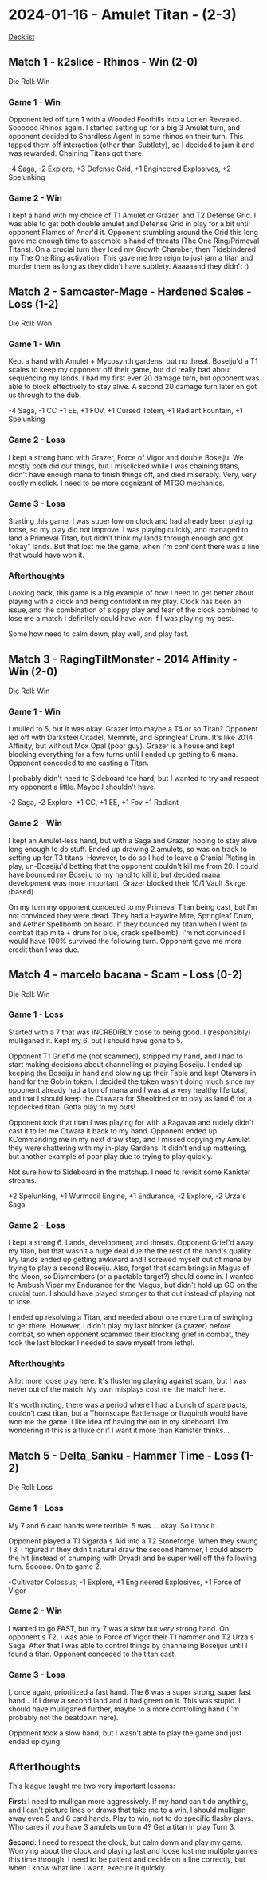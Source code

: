 # 2024-01-16 - Amulet Titan - (2-3)

[Decklist](https://www.streamdecker.com/deck/_exH9UuZu)

##  Match 1 - k2slice - Rhinos - Win (2-0)

Die Roll: Win

### Game 1 - Win

Opponent led off turn 1 with a Wooded Foothills into a Lorien Revealed. Soooooo Rhinos again. I started setting up for a big 3 Amulet turn, and opponent decided to Shardless Agent in some rhinos on their turn. This tapped them off interaction (other than Subtlety), so I decided to jam it and was rewarded. Chaining Titans got there.

-4 Saga, -2 Explore, +3 Defense Grid, +1 Engineered Explosives, +2 Spelunking

### Game 2 - Win

I kept a hand with my choice of T1 Amulet or Grazer, and T2 Defense Grid. I was able to get both double amulet and Defense Grid in play for a bit until opponent Flames of Anor'd it. Opponent stumbling around the Grid this long gave me enough time to assemble a hand of threats (The One Ring/Primeval Titans). On a crucial turn they Iced my Growth Chamber, then Tidebindered my The One Ring activation. This gave me free reign to just jam a titan and murder them as long as they didn't have subtlety. Aaaaaand they didn't :)

##  Match 2 - Samcaster-Mage - Hardened Scales - Loss (1-2)

Die Roll: Won

### Game 1 - Win

Kept a hand with Amulet + Mycosynth gardens, but no threat. Boseiju'd a T1 scales to keep my opponent off their game, but did really bad about sequencing my lands. I had my first ever 20 damage turn, but opponent was able to block effectively to stay alive. A second 20 damage turn later on got us through to the dub.

-4 Saga, -1 CC +1 EE, +1 FOV, +1 Cursed Totem, +1 Radiant Fountain, +1 Spelunking

### Game 2 - Loss

I kept a strong hand with Grazer, Force of Vigor and double Boseiju. We mostly both did our things, but I misclicked while I was chaining titans, didn't have enough mana to finish things off, and died miserably. Very, very costly misclick. I need to be more cognizant of MTGO mechanics.

### Game 3  - Loss

Starting this game, I was super low on clock and had already been playing loose, so my play did not improve. I was playing quickly, and managed to land a Primeval Titan, but didn't think my lands through enough and got "okay" lands. But that lost me the game, when I'm confident there was a line that would have won it.

### Afterthoughts

Looking back, this game is a big example of how I need to get better about playing with a clock and being confident in my play. Clock has been an issue, and the combination of sloppy play and fear of the clock combined to lose me a match I definitely could have won if I was playing my best.

Some how need to calm down, play well, and play fast.

##  Match 3 - RagingTiltMonster - 2014 Affinity - Win (2-0)

Die Roll: Win

### Game 1 - Win

I mulled to 5, but it was okay. Grazer into maybe a T4 or so Titan? Opponent led off with Darksteel Citadel, Memnite, and Springleaf Drum. It's like 2014 Affinity, but without Mox Opal (poor guy). Grazer is a house and kept blocking everything for a few turns until I ended up getting to 6 mana. Opponent conceded to me casting a Titan.

I probably didn't need to Sideboard too hard, but I wanted to try and respect my opponent a little. Maybe I shouldn't have.

-2 Saga, -2 Explore, +1 CC, +1 EE, +1 Fov +1 Radiant

### Game 2 - Win

I kept an Amulet-less hand, but with a Saga and Grazer, hoping to stay alive long enough to do stuff. Ended up drawing 2 amulets, so was on track to setting up for T3 titans. However, to do so I had to leave a Cranial Plating in play, un-Boseiju'd betting that the opponent couldn't kill me from 20. I could have bounced my Boseiju to my hand to kill it, but decided mana development was more important. Grazer blocked their 10/1 Vault Skirge (based).

On my turn my opponent conceded to my Primeval Titan being cast, but I'm not convinced they were dead. They had a Haywire Mite, Springleaf Drum, and Aether Spellbomb on board. If they bounced my titan when I went to combat (tap mite + drum for blue, crack spellbomb), I'm not convinced I would have 100% survived the following turn. Opponent gave me more credit than I was due.

##  Match 4 - marcelo bacana - Scam - Loss (0-2)

Die Roll: Win

### Game 1 - Loss

Started with a 7 that was INCREDIBLY close to being good. I (responsibly) mulliganed it. Kept my 6, but I should have gone to 5.

Opponent T1 Grief'd me (not scammed), stripped my hand, and I had to start making decisions about channelling or playing Boseiju. I ended up keeping the Boseiju in hand and blowing up their Fable and kept Otawara in hand for the Goblin token. I decided the token wasn't doing much since my opponent already had a ton of mana and I was at a very healthy life total, and that I should keep the Otawara for Sheoldred or to play as land 6 for a topdecked titan. Gotta play to my outs!

Opponent took that titan I was playing for with a Ragavan and rudely didn't cast it to let me Otwara it back to my hand. Opponent ended up KCommanding me in my next draw step, and I missed copying my Amulet they were shattering with my in-play Gardens. It didn't end up mattering, but another example of poor play due to trying to play quickly.

Not sure how to Sideboard in the matchup. I need to revisit some Kanister streams.

+2 Spelunking, +1 Wurmcoil Engine, +1 Endurance, -2 Explore, -2 Urza's Saga

### Game 2 - Loss

I kept a strong 6. Lands, development, and threats. Opponent Grief'd away my titan, but that wasn't a huge deal due the the rest of the hand's quality. My lands ended up getting awkward and I screwed myself out of mana by trying to play a second Boseiju. Also, forgot that scam brings in Magus of the Moon, so Dismembers (or a pactable target?) should come in. I wanted to Ambush Viper my Endurance for the Magus, but didn't hold up GG on the crucial turn. I should have played stronger to that out instead of playing not to lose.

I ended up resolving a Titan, and needed about one more turn of swinging to get there. However, I didn't play my last blocker (a grazer) before combat, so when opponent scammed their blocking grief in combat, they took the last blocker I needed to save myself from lethal.

### Afterthoughts

A lot more loose play here. It's flustering playing against scam, but I was never out of the match. My own misplays cost me the match here.

It's worth noting, there was a period where I had a bunch of spare pacts, couldn't cast titan, but a Thornscape Battlemage or Itzquinth would have won me the game. I like idea of having the out in my sideboard. I'm wondering if this is a fluke or if I want it more than Kanister thinks...

##  Match 5 - Delta_Sanku - Hammer Time - Loss (1-2)

Die Roll: Loss

### Game 1 - Loss

My 7 and 6 card hands were terrible. 5 was.... okay. So I took it.

Opponent played a T1 Sigarda's Aid into a T2 Stoneforge. When they swung T3, I figured if they didn't natural draw the second hammer, I could absorb the hit (instead of chumping with Dryad) and be super well off the following turn. Sooooo. On to game 2.

-Cultivator Colossus, -1 Explore, +1 Engineered Explosives, +1 Force of Vigor

### Game 2 - Win

I wanted to go FAST, but my 7 was a slow but _very_ strong hand. On opponent's T2, I was able to Force of Vigor their T1 hammer and T2 Urza's Saga. After that I was able to control things by channeling Boseijus until I found a titan. Opponent conceded to the titan cast.

### Game 3 - Loss

I, once again, prioritized a fast hand. The 6 was a super strong, super fast hand... if I drew a second land and it had green on it. This was stupid. I should have mulliganed further, maybe to a more controlling hand (I'm probably not the beatdown here).

Opponent took a slow hand, but I wasn't able to play the game and just ended up dying.

## Afterthoughts

This league taught me two very important lessons:

**First:** I need to mulligan more aggressively. If my hand can't do anything, and I can't picture lines or draws that take me to a win, I should mulligan away even 5 and 6 card hands. Play to win, not to do specific flashy plays. Who cares if you have 3 amulets on turn 4? Get a titan in play Turn 3.

**Second:** I need to respect the clock, but calm down and play my game. Worrying about the clock and playing fast and loose lost me multiple games this time through. I need to be patient and decide on a line correctly, but when I know what line I want, execute it quickly. 